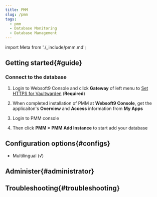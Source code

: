 ```yaml
---
title: PMM
slug: /pmm
tags:
  - pmm
  - Database Monitoring
  - Database Management
---
```


import Meta from './_include/pmm.md';

<Meta name="meta" />

## Getting started{#guide}

### Connect to the database

1. Login to Websoft9 Console and click **Gateway** of left menu to [Set HTTPS for Vaultwarden](./domain-https#console) (**Required**)

2. When completed installation of PMM at **Websoft9 Console**, get the applicaiton's **Overview** and **Access** information from **My Apps** 

3. Login to PMM console

4. Then click **PMM > PMM Add Instance** to start add your database

## Configuration options{#configs}

- Multilingual (√)

## Administer{#administrator}

## Troubleshooting{#troubleshooting}
